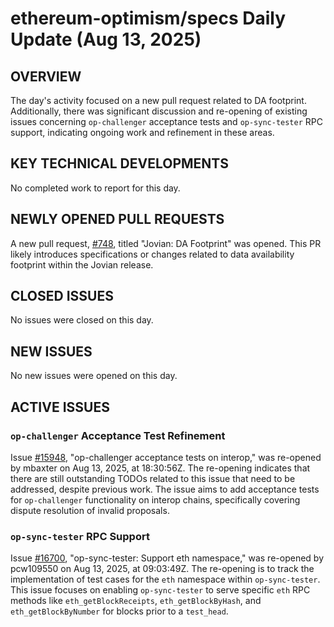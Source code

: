 # ethereum-optimism/specs Daily Update (Aug 13, 2025)
## OVERVIEW 
The day's activity focused on a new pull request related to DA footprint. Additionally, there was significant discussion and re-opening of existing issues concerning `op-challenger` acceptance tests and `op-sync-tester` RPC support, indicating ongoing work and refinement in these areas.

## KEY TECHNICAL DEVELOPMENTS
No completed work to report for this day.

## NEWLY OPENED PULL REQUESTS
A new pull request, [#748](https://github.com/ethereum-optimism/specs/pull/748), titled "Jovian: DA Footprint" was opened. This PR likely introduces specifications or changes related to data availability footprint within the Jovian release.

## CLOSED ISSUES
No issues were closed on this day.

## NEW ISSUES
No new issues were opened on this day.

## ACTIVE ISSUES
### `op-challenger` Acceptance Test Refinement
Issue [#15948](https://github.com/ethereum-optimism/specs/issues/15948), "op-challenger acceptance tests on interop," was re-opened by mbaxter on Aug 13, 2025, at 18:30:56Z. The re-opening indicates that there are still outstanding TODOs related to this issue that need to be addressed, despite previous work. The issue aims to add acceptance tests for `op-challenger` functionality on interop chains, specifically covering dispute resolution of invalid proposals.

### `op-sync-tester` RPC Support
Issue [#16700](https://github.com/ethereum-optimism/specs/issues/16700), "op-sync-tester: Support eth namespace," was re-opened by pcw109550 on Aug 13, 2025, at 09:03:49Z. The re-opening is to track the implementation of test cases for the `eth` namespace within `op-sync-tester`. This issue focuses on enabling `op-sync-tester` to serve specific `eth` RPC methods like `eth_getBlockReceipts`, `eth_getBlockByHash`, and `eth_getBlockByNumber` for blocks prior to a `test_head`.